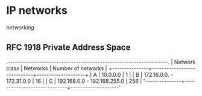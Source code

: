 # IP networks
###### networking

## RFC 1918 Private Address Space

.------------------------------------------------------------------.
| Network class | Networks                    | Number of networks |
+---------------+-----------------------------+--------------------+
| A             |                    10.0.0.0 |                  1 |
| B             | 172.16.0.0. - 172.31.0.0    |                 16 |
| C             | 192.168.0.0 - 192.168.255.0 |                256 |
'---------------+-----------------------------+--------------------'
<!-- Original table data:
Network class;Networks;Number of networks
A;10.0.0.0;1
B;172.16.0.0. - 172.31.0.0;16
C;192.168.0.0 - 192.168.255.0;256
-->
